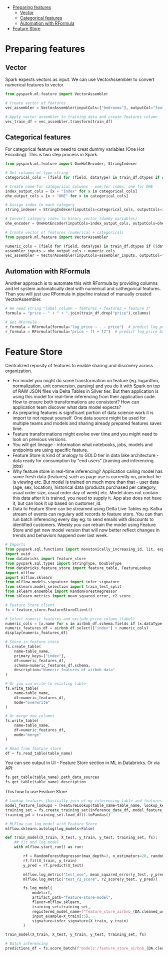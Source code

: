 - [Preparing features](#preparing-features)
  - [Vector](#vector)
  - [Categorical features](#categorical-features)
  - [Automation with RFormula](#automation-with-rformula)
- [Feature Store](#feature-store)

# Preparing features

## Vector
Spark expects vectors as input. We can use VectorAssembler to convert numerical features to vector.

```python
from pyspark.ml.feature import VectorAssembler

# Create vector of features
vec_assembler = VectorAssembler(inputCols=["bedrooms"], outputCol="features")

# Apply vector assembler to training data and create features column
vec_train_df = vec_assembler.transform(train_df)
```

## Categorical features
For categorical feature we need to creat dummy variables (One Hot Encoding). This is two step process in Spark.

```python
from pyspark.ml.feature import OneHotEncoder, StringIndexer

# Get columns of type string
categorical_cols = [field for (field, dataType) in train_df.dtypes if dataType == "string"]

# Create name for categorical columns - one for index, one for OHE
index_output_cols = [x + "Index" for x in categorical_cols]
ohe_output_cols = [x + "OHE" for x in categorical_cols]

# Assign index to each category
string_indexer = StringIndexer(inputCols=categorical_cols, outputCols=index_output_cols, handleInvalid="skip")

# Convert category index to binary vector (dummy variables)
ohe_encoder = OneHotEncoder(inputCols=index_output_cols, outputCols=ohe_output_cols)

# Create vector of features (numerical + categorical)
from pyspark.ml.feature import VectorAssembler

numeric_cols = [field for (field, dataType) in train_df.dtypes if ((dataType == "double") & (field != "price"))]
assembler_inputs = ohe_output_cols + numeric_cols
vec_assembler = VectorAssembler(inputCols=assembler_inputs, outputCol="features")
```

## Automation with RFormula
Another approach is to automate this with RFormula by providing columns and let system automatically deal with numerical and cathegorical features. Than you will just use RFormula in pipeline instead of manually created VectorAssembler.

```python
# We need string "label_column ~ feature1 + feature2 + feature 3"
formula = "price ~ " + " + ".join(train_df.drop("price").columns)

# Get RFormula
r_formula = RFormula(formula="log_price ~ . - price")  # predict log_price based on all features except price
r_formula = RFormula(formula="price ~ f1 + f2")  # predict log_price based on features f1 and f2
```

# Feature Store
Centralized reposity of features to enable sharing and discovery across organization. 
- For model you might do some transformation on feature (eg. logarithm, normalization, unit conversion, parsing) and you do it with Spark on top of RAW JSON files via Delta Tables in Silver tier. But then application is using this model for real-time inferencing from their application code. How to ensure both transformations are consistent? How can application team discover what data model expects?
- As preparing features is significant portion of data science work it is import to not repeat yourself. One data source might be used for multiple teams and models and sharing already prepared features saves time.
- Feature transformations might evolve over time and you might need to look on previous versions.
- You will get lineage - information what notebooks, jobs, models and endpoints are using specific feature.
- Feature Store is kind of analogy to GOLD tier in data lake architecture - data ready for consumption by "end users" (training and inferencing jobs)
- Why feature store in real-time inferencing? Application calling model has some fresh data (features) such as page use is currently on, product he is viewing etc. But model is trained on much more than that - user data (age, sex, location), historical data (products purchased per category, usual order size, usual order day of week) etc. Model does not contain this data after it is trained, you need to supply it. App also does not have it, but can look it up based on customer_id.
- Data to Feature Store can be streamed using Delta Live Tables eg. Kafka stream of events can regulary add records to feature store. You can than run batch inferencing every day eg. to send emails with discounts to identified customers. Weekly you can retrain the model using Feature Store and get new model version that will now better reflect changes in trends and behaviors happend over last week.


```python
# Imports
from pyspark.sql.functions import monotonically_increasing_id, lit, expr, rand
import uuid
from databricks import feature_store
from pyspark.sql.types import StringType, DoubleType
from databricks.feature_store import feature_table, FeatureLookup
import mlflow
import mlflow.sklearn
from mlflow.models.signature import infer_signature
from sklearn.model_selection import train_test_split
from sklearn.ensemble import RandomForestRegressor
from sklearn.metrics import mean_squared_error, r2_score

# Feature Store client
fs = feature_store.FeatureStoreClient()

# Select numeric features and exclude price column (label)
numeric_cols = [x.name for x in airbnb_df.schema.fields if (x.dataType == DoubleType()) and (x.name != "price")]
numeric_features_df = airbnb_df.select(["index"] + numeric_cols)
display(numeric_features_df)

# Store in feature store
fs.create_table(
    name=table_name,
    primary_keys=["index"],
    df=numeric_features_df,
    schema=numeric_features_df.schema,
    description="Numeric features of airbnb data"
)

# Or you can write to existing table
fs.write_table(
    name=table_name,
    df=numeric_features_df,
    mode="overwrite"
)

# Or merge new columns
fs.write_table(
    name=table_name,
    df=numeric_features_df,
    mode="merge"
)

# Read from feature store
df = fs.read_table(table_name)
```

You can see output in UI - Feature Store section in ML in Databricks. Or via API:

```python
fs.get_table(table_name).path_data_sources
fs.get_table(table_name).description
```

This how to use Feature Store

```python
# Lookup features (basically join of my inferencing table and features table on customer_id)
model_feature_lookups = [FeatureLookup(table_name=table_name, lookup_key="customer_id")]
training_set = fs.create_training_set(inference_data_df, model_feature_lookups, label="price", exclude_columns="customer_id")
training_pd = training_set.load_df().toPandas()

# MLFlow can log model with Feature Store
mlflow.sklearn.autolog(log_models=False)

def train_model(X_train, X_test, y_train, y_test, training_set, fs):
    ## fit and log model
    with mlflow.start_run() as run:

        rf = RandomForestRegressor(max_depth=3, n_estimators=20, random_state=42)
        rf.fit(X_train, y_train)
        y_pred = rf.predict(X_test)

        mlflow.log_metric("test_mse", mean_squared_error(y_test, y_pred))
        mlflow.log_metric("test_r2_score", r2_score(y_test, y_pred))

        fs.log_model(
            model=rf,
            artifact_path="feature-store-model",
            flavor=mlflow.sklearn,
            training_set=training_set,
            registered_model_name=f"feature_store_airbnb_{DA.cleaned_username}",
            input_example=X_train[:5],
            signature=infer_signature(X_train, y_train)
        )

train_model(X_train, X_test, y_train, y_test, training_set, fs)

# Batch inferencing
predictions_df = fs.score_batch(f"models:/feature_store_airbnb_{DA.cleaned_username}/1", batch_input_df, result_type="double")
```